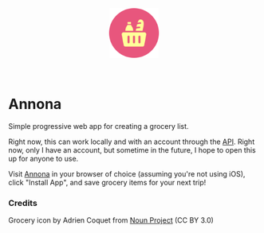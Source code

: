 <center><!-- don't judge me, this is how Github recommended center-aligning items -->
<img src="https://raw.githubusercontent.com/RobRotell/annona/main/public/favicon.svg" width="100" height="100" />
</center>
<br />
<br />

# Annona
Simple progressive web app for creating a grocery list.

Right now, this can work locally and with an account through the [API](https://github.com/RobRotell/annona-api). Right now, only I have an account, but sometime in the future, I hope to open this up for anyone to use.

Visit [Annona](https://annona.robr.app/) in your browser of choice (assuming you're not using iOS), click "Install App", and save grocery items for your next trip! 

### Credits

Grocery icon by Adrien Coquet from [Noun Project](https://thenounproject.com/browse/icons/term/grocery/) (CC BY 3.0)
